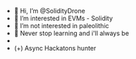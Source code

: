 

- 👋 Hi, I’m @SolidityDrone 
- 👀 I’m interested in EVMs - Solidity 
- 👀 I’m not interested in paleolithic
- 🌱 Never stop learning and i'll always be
- 
- (+) Async Hackatons hunter
<!---
SolidityDrone/SolidityDrone is a ✨ special ✨ repository because its `README.md` (this file) appears on your GitHub profile.
You can click the Preview link to take a look at your changes.
--->
